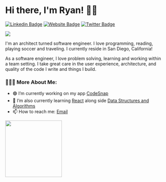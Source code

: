 # Hi there, I'm Ryan! 🤙🏼

[![Linkedin Badge](https://img.shields.io/badge/-LinkedIn-0e76a8?style=flat-square&logo=Linkedin&logoColor=white)](https://www.linkedin.com/in/ryanjneil/)
[![Website Badge](https://img.shields.io/badge/Website-3b5998?style=flat-square&logo=google-chrome&logoColor=white)](https://www.josephskycrest.com/)
[![Twitter Badge](https://img.shields.io/badge/-Twitter-00acee?style=flat-square&logo=Twitter&logoColor=white)](https://twitter.com/home?lang=en)

![](https://visitor-badge.glitch.me/badge?page_id=ryan-neil.ryan-neil)


I'm an architect turned software engineer. I love programming, reading, playing soccer and traveling. I currently reside in San Diego, California!

As a software engineer, I love problem solving, learning and working within a team setting. I take great care in the user experience, architecture, and quality of the code I write and things I build.

<!-- <img align="center" alt="" src="" width="400" height="300" /> -->

### 👨🏼‍💻 More About Me:

- 🟢 I’m currently working on my app [CodeSnap](https://github.com/ryan-neil/CodeSnap)
- 📖 I’m also currently learning [React](https://github.com/facebook/react) along side [Data Structures and Algorithms](https://github.com/RbkGh/Free-Algorithm-Books/blob/master/book/Introduction%20to%20Algorithms%20-%20Third%20Edition.pdf)
- 📫 How to reach me: [Email](mailto:ryanjosephneil@gmail.com)

<p>
  <img height="180em" src="https://github-readme-stats.vercel.app/api/top-langs/?username=ryan-neil&exclude_repo=KNN-Image-Classification&show_icons=true&hide_border=true&layout=compact&langs_count=8"/>
</p>
